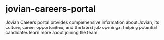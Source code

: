 # jovian-careers-portal
Jovian Careers portal provides comprehensive information about Jovian, its culture, career opportunities, and the latest job openings, helping potential candidates learn more about joining the team.
